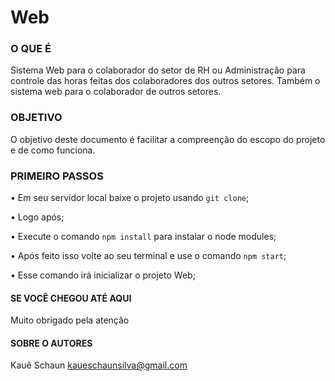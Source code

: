 # Web

### O QUE É
Sistema Web para o colaborador do setor de RH ou Administração para controle das horas feitas dos colaboradores dos outros setores. Também o sistema web para o colaborador de outros setores.

### OBJETIVO
O objetivo deste documento é facilitar a compreenção do escopo do projeto e de como funciona.

### PRIMEIRO PASSOS

• Em seu servidor local baixe o projeto usando `git clone`;

• Logo após;

• Execute o comando `npm install` para instalar o node modules;

• Após feito isso volte ao seu terminal e use o comando `npm start`;

• Esse comando irá inicializar o projeto Web;

#### SE VOCÊ CHEGOU ATÉ AQUI
Muito obrigado pela atenção

#### SOBRE O AUTORES
 Kauê Schaun
 kaueschaunsilva@gmail.com
